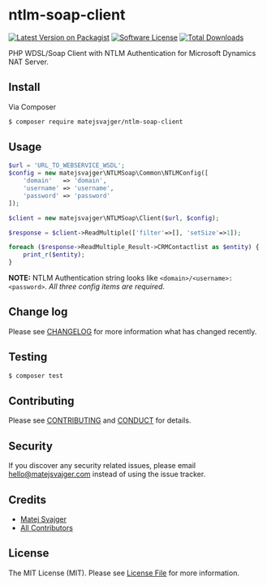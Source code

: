 # ntlm-soap-client

[![Latest Version on Packagist][ico-version]][link-packagist]
[![Software License][ico-license]](LICENSE.md)
[![Total Downloads][ico-downloads]][link-downloads]

PHP WDSL/Soap Client with NTLM Authentication for Microsoft Dynamics NAT Server.

## Install

Via Composer

``` bash
$ composer require matejsvajger/ntlm-soap-client
```

## Usage

``` php
$url = 'URL_TO_WEBSERVICE_WSDL';
$config = new matejsvajger\NTLMSoap\Common\NTLMConfig([
    'domain'   => 'domain',
    'username' => 'username',
    'password' => 'password'
]);

$client = new matejsvajger\NTLMSoap\Client($url, $config);

$response = $client->ReadMultiple(['filter'=>[], 'setSize'=>1]);

foreach ($response->ReadMultiple_Result->CRMContactlist as $entity) {
    print_r($entity);
}
```
__NOTE:__ NTLM Authentication string looks like `<domain>/<username>:<password>`. _All three config items are required._

## Change log

Please see [CHANGELOG](CHANGELOG.md) for more information what has changed recently.

## Testing

``` bash
$ composer test
```

## Contributing

Please see [CONTRIBUTING](CONTRIBUTING.md) and [CONDUCT](CONDUCT.md) for details.

## Security

If you discover any security related issues, please email hello@matejsvajger.com instead of using the issue tracker.

## Credits

- [Matej Svajger][link-author]
- [All Contributors][link-contributors]

## License

The MIT License (MIT). Please see [License File](LICENSE.md) for more information.

[ico-version]: https://img.shields.io/packagist/v/matejsvajger/ntlm-soap-client.svg?style=flat-square
[ico-license]: https://img.shields.io/badge/license-MIT-brightgreen.svg?style=flat-square
[ico-downloads]: https://img.shields.io/packagist/dt/matejsvajger/ntlm-soap-client.svg?style=flat-square

[link-packagist]: https://packagist.org/packages/matejsvajger/ntlm-soap-client
[link-downloads]: https://packagist.org/packages/matejsvajger/ntlm-soap-client
[link-author]: https://github.com/matejsvajger
[link-contributors]: ../../contributors
